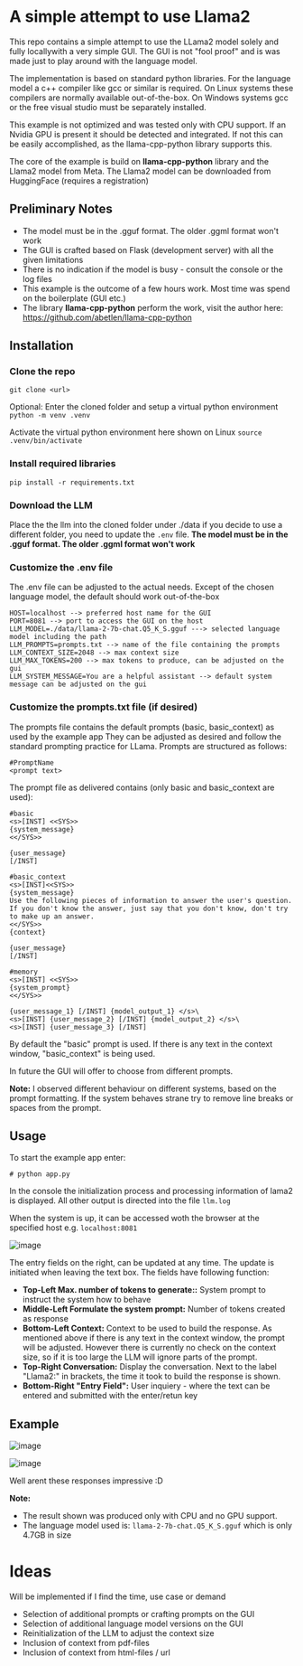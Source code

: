 # A simple attempt to use Llama2

This repo contains a simple attempt to use the LLama2 model solely and fully locallywith a very simple GUI.
The GUI is not "fool proof" and is was made just to play around with the language model.

The implementation is based on standard python libraries. For the language model a c++ compiler like gcc or similar is required.
On Linux systems these compilers are normally available out-of-the-box. On Windows systems gcc or the free visual studio must be separately installed.

This example is not optimized and was tested only with CPU support. 
If an Nvidia GPU is present it should be detected and integrated. 
If not this can be easily accomplished, as the llama-cpp-python library supports this.

The core of the example is build on **llama-cpp-python** library and the Llama2 model from Meta.
The Llama2 model can be downloaded from HuggingFace (requires a registration)

## Preliminary Notes
- The model must be in the .gguf format. The older .ggml format won't work
- The GUI is crafted based on Flask (development server) with all the given limitations
- There is no indication if the model is busy - consult the console or the log files
- This example is the outcome of a few hours work. Most time was spend on the boilerplate (GUI etc.)
- The library **llama-cpp-python** perform the work, visit the author here: https://github.com/abetlen/llama-cpp-python


## Installation

### Clone the repo 
```git clone <url>```

Optional: 
Enter the cloned folder and setup a virtual python environment 
```python -m venv .venv```

Activate the virtual python environment here shown on Linux
```source .venv/bin/activate```


### Install required libraries
```pip install -r requirements.txt```


### Download the LLM
Place the the llm into the cloned folder under ./data
if you decide to use a different folder, you need to update the ```.env``` file.
**The model must be in the .gguf format. The older .ggml format won't work**


### Customize the .env file 
The .env file can be adjusted to the actual needs. Except of the chosen language model, the default should work out-of-the-box
```
HOST=localhost --> preferred host name for the GUI
PORT=8081 --> port to access the GUI on the host
LLM_MODEL=./data/llama-2-7b-chat.Q5_K_S.gguf ---> selected language model including the path
LLM_PROMPTS=prompts.txt --> name of the file containing the prompts
LLM_CONTEXT_SIZE=2048 --> max context size 
LLM_MAX_TOKENS=200 --> max tokens to produce, can be adjusted on the gui
LLM_SYSTEM_MESSAGE=You are a helpful assistant --> default system message can be adjusted on the gui
```

### Customize the prompts.txt file (if desired)
The prompts file contains the default prompts (basic, basic_context) as used by the example app
They can be adjusted as desired and follow the standard prompting practice for LLama.
Prompts are structured as follows:

```
#PromptName
<prompt text>
```

The prompt file as delivered contains (only basic and basic_context are used):

```
#basic
<s>[INST] <<SYS>>
{system_message}
<</SYS>>

{user_message}
[/INST]

#basic_context
<s>[INST]<<SYS>>
{system_message}
Use the following pieces of information to answer the user's question.
If you don't know the answer, just say that you don't know, don't try to make up an answer.
<</SYS>>
{context}

{user_message}
[/INST]

#memory
<s>[INST] <<SYS>>
{system_prompt}
<</SYS>>

{user_message_1} [/INST] {model_output_1} </s>\
<s>[INST] {user_message_2} [/INST] {model_output_2} </s>\
<s>[INST] {user_message_3} [/INST] 
```

By default the "basic" prompt is used. 
If there is any text in the context window, "basic_context" is being used.

In future the GUI will offer to choose from different prompts.

**Note:** I observed different behaviour on different systems, based on the prompt formatting.
If the system behaves strane try to remove line breaks or spaces from the prompt.


## Usage

To start the example app enter:

```
# python app.py
```

In the console the initialization process and processing information of lama2 is displayed.
All other output is directed into the file ```llm.log```

When the system is up, it can be accessed woth the browser at the specified host e.g. ```localhost:8081```

![image](https://github.com/xconnected/llama2/assets/4428021/309c3b36-ae8a-4a64-ac74-beaaab74f53d)

The entry fields on the right, can be updated at any time. The update is initiated when leaving the text box.
The fields have following function:

- **Top-Left Max. number of tokens to generate::** System prompt to instruct the system how to behave
- **Middle-Left Formulate the system prompt:** Number of tokens created as response
- **Bottom-Left Context:** Context to be used to build the response. As mentioned above if there is any text in the context window, the prompt will be adjusted. However there is currently no check on the context size, so if it is too large the LLM will ignore parts of the prompt.
- **Top-Right Conversation:** Display the conversation. Next to the label "Llama2:" in brackets, the time it took to build the response is shown.
- **Bottom-Right "Entry Field":** User inquiery - where the text can be entered and submitted with the enter/retun key


## Example
![image](https://github.com/xconnected/llama2/assets/4428021/e0015f65-a253-4a4e-b722-094024a94abf)

![image](https://github.com/xconnected/llama2/assets/4428021/edbacc77-9e81-479b-ab28-1dca9640ec1b)

Well arent these responses impressive :D

**Note:** 

- The result shown was produced only with CPU and no GPU support.
- The language model used is: ```llama-2-7b-chat.Q5_K_S.gguf``` which is only 4.7GB in size

# Ideas
Will be implemented if I find the time, use case or demand

- Selection of additional prompts or crafting prompts on the GUI
- Selection of additional language model versions on the GUI
- Reinitialization of the LLM to adjust the context size
- Inclusion of context from pdf-files
- Inclusion of context from html-files / url
